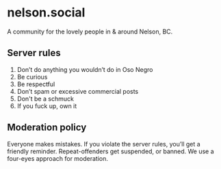 # nelson.social

A community for the lovely people in & around Nelson, BC.

## Server rules

1. Don’t do anything you wouldn’t do in Oso Negro
2. Be curious
3. Be respectful
4. Don’t spam or excessive commercial posts
5. Don't be a schmuck
6. If you fuck up, own it

## Moderation policy

Everyone makes mistakes. If you violate the server rules, you’ll get a friendly reminder. Repeat-offenders get suspended, or banned. We use a four-eyes approach for moderation.
